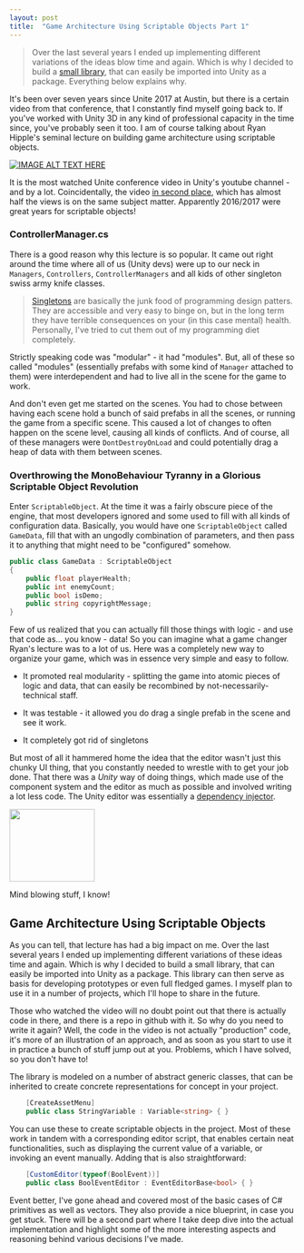 ```yaml
---
layout: post
title:  "Game Architecture Using Scriptable Objects Part 1"
---
```


>Over the last several years I ended up implementing different variations of the ideas blow time and again. Which is why I decided to build a [small library](https://github.com/HypnoBeaverMoose/scriptable-library-unity), that can easily be imported into Unity as a package. Everything below explains why.

It's been over seven years since Unite 2017 at Austin, but there is a certain video from that conference, that I constantly find myself going back to. If you've worked with Unity 3D in any kind of professional capacity in the time since, you've probably seen it too. 
I am of course talking about Ryan Hipple's seminal lecture on building game architecture using scriptable objects.

[![IMAGE ALT TEXT HERE](http://img.youtube.com/vi/raQ3iHhE_Kk/0.jpg)](https://www.youtube.com/watch?v=raQ3iHhE_Kk) 

It is the most watched Unite conference video in Unity's youtube channel - and by a lot. Coincidentally, the video [in second place](https://www.youtube.com/watch?v=6vmRwLYWNRo), which has almost half the views is on the same subject matter. Apparently 2016/2017 were great years for scriptable objects!

### ControllerManager.cs

There is a good reason why this lecture is so popular. It came out right around the time where all of us (Unity devs) were up to our neck in `Managers`, `Controllers`, `ControllerManagers` and all kids of other singleton swiss army knife classes. 

>[Singletons](https://en.wikipedia.org/wiki/Singleton_pattern) are basically the junk food of programming design patters. They are accessible and very easy to binge on, but in the long term they have terrible consequences on your (in this case mental) health. Personally, I've tried to cut them out of my programming diet completely.

Strictly speaking code was "modular" - it had "modules". But, all of these so called "modules" (essentially prefabs with some kind of `Manager` attached to them) were interdependent and had to live all in the scene for the game to work. 

And don't even get me started on the scenes. You had to chose between having each scene hold a bunch of said prefabs in all the scenes, or running the game from a specific scene. This caused a lot of changes to often happen on the scene level, causing all kinds of conflicts. And of course, all of these managers were `DontDestroyOnLoad` and could potentially drag a heap of data with them between scenes. 

### Overthrowing the MonoBehaviour Tyranny in a Glorious Scriptable Object Revolution

Enter `ScriptableObject`. 
At the time it was a fairly obscure piece of the engine, that most developers ignored and some used to fill with all kinds of configuration data. Basically, you would have one `ScriptableObject` called `GameData`, fill that with an ungodly combination of parameters, and then pass it to anything that might need to be "configured" somehow.

```cs
public class GameData : ScriptableObject
{
    public float playerHealth;
    public int enemyCount;
    public bool isDemo;
    public string copyrightMessage;
}
```
Few of us realized that you can actually fill those things with logic - and use that code as... you know - data! So you can imagine what a game changer Ryan's lecture was to a lot of us. Here was a completely new way to organize your game, which was in essence very simple and easy to follow. 

- It promoted real modularity - splitting the game into atomic pieces of logic and data, that can easily be recombined by not-necessarily-technical staff.

- It was testable - it allowed you do drag a single prefab in the scene and see it work. 

- It completely got rid of singletons

But most of all it hammered home the idea that the editor wasn't just this chunky UI thing, that you constantly needed to wrestle with to get your job done. That there was a *Unity* way of doing things, which made use of the component system and the editor as much as possible and involved writing a lot less code. The Unity editor was essentially a [dependency injector](https://en.wikipedia.org/wiki/Dependency_injection). 

<img src="https://media1.tenor.com/m/LVeZa0OwoVgAAAAd/shock-shocked.gif" width="150" height="128" />

Mind blowing stuff, I know!

## Game Architecture Using Scriptable Objects

As you can tell, that lecture has had a big impact on me. Over the last several years I ended up implementing different variations of these ideas time and again. Which is why I decided to build a small library, that can easily be imported into Unity as a package. This library can then serve as basis for developing prototypes or even full fledged games. I myself plan to use it in a number of projects, which I'll hope to share in the future.

Those who watched the video will no doubt point out that there is actually code in there, and there is a repo in github with it. So why do you need to write it again? Well, the code in the video is not actually "production" code, it's more of an illustration of an approach, and as soon as you start to use it in practice a bunch of stuff jump out at you. Problems, which I have solved, so you don't have to!

The library is modeled on a number of abstract generic classes, that can be inherited to create concrete representations for concept in your project.
```cs
    [CreateAssetMenu]
    public class StringVariable : Variable<string> { }
```
You can use these to create scriptable objects in the project. Most of these work in tandem with a corresponding editor script, that enables certain neat functionalities, such as displaying the current value of a variable, or invoking an event manually. Adding that is also straightforward: 
```cs
    [CustomEditor(typeof(BoolEvent))]
    public class BoolEventEditor : EventEditorBase<bool> { }
```
Event better, I've gone ahead and covered most of the basic cases of C# primitives as well as vectors. They also provide a nice blueprint, in case you get stuck. There will be a second part where I take deep dive into the actual implementation and highlight some of the more interesting aspects and reasoning behind various decisions I've made.